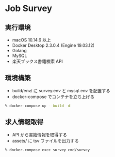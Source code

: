 # Job Survey

## 実行環境

- macOS 10.14.6 以上
- Docker Desktop 2.3.0.4 (Engine 19.03.12)
- Golang
- MySQL
- 楽天ブックス書籍検索 API

## 環境構築

- build/env/ に survey.env と mysql.env を配置する
- docker-compose でコンテナを立ち上げる

```zsh
% docker-compose up --build -d
```

## 求人情報取得

- API から書籍情報を取得する
- assets/ に tsv ファイルを出力する

```zsh
% docker-compose exec survey cmd/survey
```

